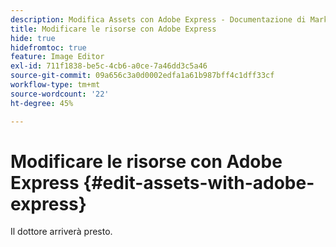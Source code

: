 ```yaml
---
description: Modifica Assets con Adobe Express - Documentazione di Marketo - Documentazione del prodotto
title: Modificare le risorse con Adobe Express
hide: true
hidefromtoc: true
feature: Image Editor
exl-id: 711f1838-be5c-4cb6-a0ce-7a46dd3c5a46
source-git-commit: 09a656c3a0d0002edfa1a61b987bff4c1dff33cf
workflow-type: tm+mt
source-wordcount: '22'
ht-degree: 45%

---
```


# Modificare le risorse con Adobe Express {#edit-assets-with-adobe-express}

Il dottore arriverà presto.
